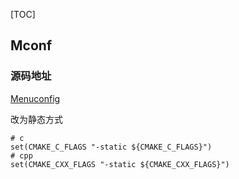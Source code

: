 [TOC]

## Mconf

### 源码地址

[Menuconfig](https://github.com/TheGeorge/menuconfig)

改为静态方式

```shell
# c
set(CMAKE_C_FLAGS "-static ${CMAKE_C_FLAGS}")
# cpp
set(CMAKE_CXX_FLAGS "-static ${CMAKE_CXX_FLAGS}")
```

